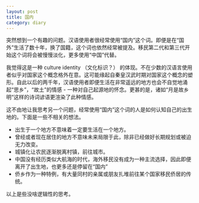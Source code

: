 ```yaml
---
layout: post
title: 国内
category: diary
---
```



突然想到一个有趣的问题。汉语使用者很经常使用“国内”这个词。即便是在“国外”生活了数十年，换了国籍，这个词也依然经常被提及。移民第二代和第三代开始这个词将会被慢慢淡化，更多使用“中国”代替。

我觉得这是一种 culture identity （文化标识？） 的体现。不在少数的汉语言使用者似乎对国家这个概念格外在意。这可能缘起自秦皇汉武时期对国家这个概念的塑形。自此以后的两千年，汉语使用者即便生活在非常遥远的地方也会不自觉地涌起“思乡”，“故土”的情感 - 一种对自己起源地的怀念。更甚的是，诸如“月是故乡明“这样的诗词谚语更渲染了此种情感。

这不由地让我思考另一个问题，经常使用“国内”这个词的人是如何认知自己的出生地的。下面是一些不相关的想法。

+ 出生于一个地方不意味着一定要生活在一个地方。
+ 曾经或者现在居住的地方不意味未来局限于此，除非已经做好长期规划或被迫无力改变。
+ 城镇化让农民逐渐脱离村镇，前往城市。
+ 中国没有经历类似大航海的时代，海外移民没有成为一种主流选择，因此即便离开了出生地，也更多还是停留在“国内”
+ 侨乡作为一种特例，有大量同村的亲属或朋友扎堆前往某个国家移民侨居的传统。

以上是些没啥逻辑性的思考。
